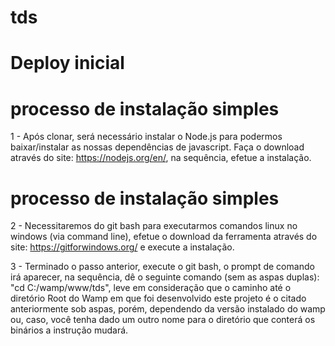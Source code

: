 # tds
# Deploy inicial

# processo de instalação simples
1 - Após clonar, será necessário instalar o Node.js para podermos baixar/instalar as nossas dependências de javascript. 
Faça o download através do site: https://nodejs.org/en/, na sequência, efetue a instalação.

# processo de instalação simples
2 - Necessitaremos do git bash para executarmos comandos linux no windows (via command line), efetue o download da ferramenta através 
do site: https://gitforwindows.org/ e execute a instalação.

3 - Terminado o passo anterior, execute o git bash, o prompt de comando irá aparecer, na sequência, dê o seguinte comando (sem as aspas duplas): "cd C:/wamp/www/tds", leve em consideração que o caminho até o diretório Root do Wamp em que foi desenvolvido este projeto é o citado anteriormente sob aspas, porém, dependendo da versão instalado do wamp ou, caso, você tenha dado um outro nome para o diretório que conterá os binários a instrução mudará.